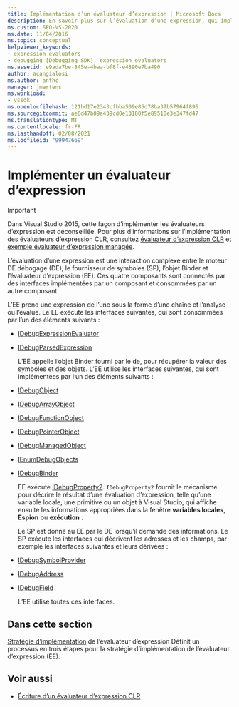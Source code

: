 ```yaml
---
title: Implémentation d’un évaluateur d’expression | Microsoft Docs
description: En savoir plus sur l’évaluation d’une expression, qui implique le moteur de débogage, le fournisseur de symboles, l’objet Binder et l’évaluateur d’expression.
ms.custom: SEO-VS-2020
ms.date: 11/04/2016
ms.topic: conceptual
helpviewer_keywords:
- expression evaluators
- debugging [Debugging SDK], expression evaluators
ms.assetid: e9ada7be-845e-4baa-bf8f-e4890e7ba490
author: acangialosi
ms.author: anthc
manager: jmartens
ms.workload:
- vssdk
ms.openlocfilehash: 121bd17e2343cfbba509e85d78ba37b57964f895
ms.sourcegitcommit: ae6d47b09a439cd0e13180f5e89510e3e347fd47
ms.translationtype: MT
ms.contentlocale: fr-FR
ms.lasthandoff: 02/08/2021
ms.locfileid: "99947669"
---
```

# <a name="implement-an-expression-evaluator"></a>Implémenter un évaluateur d’expression
> [!IMPORTANT]
> Dans Visual Studio 2015, cette façon d’implémenter les évaluateurs d’expression est déconseillée. Pour plus d’informations sur l’implémentation des évaluateurs d’expression CLR, consultez [évaluateur d’expression CLR](https://github.com/Microsoft/ConcordExtensibilitySamples/wiki/CLR-Expression-Evaluators) et [exemple évaluateur d’expression managée](https://github.com/Microsoft/ConcordExtensibilitySamples/wiki/Managed-Expression-Evaluator-Sample).

 L’évaluation d’une expression est une interaction complexe entre le moteur DE débogage (DE), le fournisseur de symboles (SP), l’objet Binder et l’évaluateur d’expression (EE). Ces quatre composants sont connectés par des interfaces implémentées par un composant et consommées par un autre composant.

 L’EE prend une expression de l’une sous la forme d’une chaîne et l’analyse ou l’évalue. Le EE exécute les interfaces suivantes, qui sont consommées par l’un des éléments suivants :

- [IDebugExpressionEvaluator](../../extensibility/debugger/reference/idebugexpressionevaluator.md)

- [IDebugParsedExpression](../../extensibility/debugger/reference/idebugparsedexpression.md)

  L’EE appelle l’objet Binder fourni par le de, pour récupérer la valeur des symboles et des objets. L’EE utilise les interfaces suivantes, qui sont implémentées par l’un des éléments suivants :

- [IDebugObject](../../extensibility/debugger/reference/idebugobject.md)

- [IDebugArrayObject](../../extensibility/debugger/reference/idebugarrayobject.md)

- [IDebugFunctionObject](../../extensibility/debugger/reference/idebugfunctionobject.md)

- [IDebugPointerObject](../../extensibility/debugger/reference/idebugpointerobject.md)

- [IDebugManagedObject](../../extensibility/debugger/reference/idebugmanagedobject.md)

- [IEnumDebugObjects](../../extensibility/debugger/reference/ienumdebugobjects.md)

- [IDebugBinder](../../extensibility/debugger/reference/idebugbinder.md)

  EE exécute [IDebugProperty2](../../extensibility/debugger/reference/idebugproperty2.md). `IDebugProperty2` fournit le mécanisme pour décrire le résultat d’une évaluation d’expression, telle qu’une variable locale, une primitive ou un objet à Visual Studio, qui affiche ensuite les informations appropriées dans la fenêtre **variables locales**, **Espion** ou **exécution** .

  Le SP est donné au EE par le DE lorsqu’il demande des informations. Le SP exécute les interfaces qui décrivent les adresses et les champs, par exemple les interfaces suivantes et leurs dérivées :

- [IDebugSymbolProvider](../../extensibility/debugger/reference/idebugsymbolprovider.md)

- [IDebugAddress](../../extensibility/debugger/reference/idebugaddress.md)

- [IDebugField](../../extensibility/debugger/reference/idebugfield.md)

  L’EE utilise toutes ces interfaces.

## <a name="in-this-section"></a>Dans cette section
 [Stratégie d’implémentation](../../extensibility/debugger/expression-evaluator-implementation-strategy.md) de l’évaluateur d’expression Définit un processus en trois étapes pour la stratégie d’implémentation de l’évaluateur d’expression (EE).

## <a name="see-also"></a>Voir aussi
- [Écriture d’un évaluateur d’expression CLR](../../extensibility/debugger/writing-a-common-language-runtime-expression-evaluator.md)
